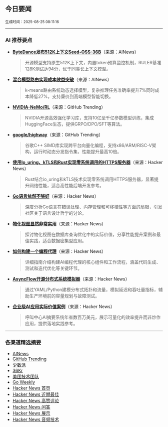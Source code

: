 ## 今日要闻

<sub> 生成时间：2025-08-25 08:11:16</sub>


---

### AI 推荐要点

- **[ByteDance发布512K上下文Seed-OSS-36B](https://huggingface.co/ByteDance-Seed/Seed-OSS-36B-Instruct)**（来源：AINews）  
  > 开源模型支持原生512K上下文，内置token预算监控机制，RULER基准128K测试达94分，优于同类长上下文模型。

- **[混合模型路由实现成本效益突破](https://twitter.com/omarsar0/status/1958897458408563069)**（来源：AINews）  
  > k-means路由系统动态选择模型，复杂推理任务准确率提升7%同时成本降低27%，支持廉价到高端模型智能切换。

- **[NVIDIA-NeMo/RL](https://github.com/NVIDIA-NeMo/RL)**（来源：GitHub Trending）  
  > NVIDIA开源高效强化学习库，支持10亿至千亿参数模型训练，集成HuggingFace生态，提供GRPO/DPO/SFT等算法。

- **[google/highway](https://github.com/google/highway)**（来源：GitHub Trending）  
  > 谷歌C++ SIMD库实现跨平台向量化编程，支持x86/ARM/RISC-V架构，运行时动态分发指令集，性能提升最高10倍。

- **[使用Io_uring、kTLS和Rust实现零系统调用的HTTPS服务器](https://news.ycombinator.com/item?id=44980865)**（来源：Hacker News）  
  > Rust结合io_uring和kTLS技术实现零系统调用HTTPS服务器，显著提升网络性能，适合高性能后端开发参考。

- **[Go语言依然不够好](https://news.ycombinator.com/item?id=44982491)**（来源：Hacker News）  
  > 深度分析Go语言在错误处理、内存管理和可移植性等方面的局限，引发社区关于语言设计哲学的讨论。

- **[物化视图显然非常实用](https://news.ycombinator.com/item?id=44999194)**（来源：Hacker News）  
  > 探讨物化视图在数据库查询优化中的实际价值，分享性能提升案例和最佳实践，适合数据密集型应用。

- **[如何构建一个编程代理](https://news.ycombinator.com/item?id=45001051)**（来源：Hacker News）  
  > 详细指南介绍构建AI编程代理的核心组件和工作流程，涵盖代码生成、测试和迭代优化等关键环节。

- **[AsyncFlow开源分布式系统模拟器](https://news.ycombinator.com/item?id=45005631)**（来源：Hacker News）  
  > 通过YAML/Python建模分布式拓扑和流量，模拟延迟和吞吐量指标，辅助生产环境前的容量规划与故障测试。

- **[企业级AI应用实际价值案例](https://news.ycombinator.com/item?id=44974805)**（来源：Hacker News）  
  > 呼叫中心AI摘要系统年省数百万美元，展示可量化的效率提升而非炒作应用，提供落地实践参考。

---

### 各渠道精选摘要
- [AINews](./ai_news_summary_2025-08-25.md)
- [GitHub Trending](./github_trending_2025-08-25.md)
- [少数派](./shaoshupai_2025-08-25.md)
- [36Kr](./36kr_summary_2025-08-25.md)
- [美团技术团队](./meituan_2025-08-25.md)
- [Go Weekly](./go_weekly_2025-08-25.md)
- [Hacker News 首页](./hacker_news_frontpage_2025-08-25.md)
- [Hacker News 近期最佳](./hacker_news_best_2025-08-25.md)
- [Hacker News 高赞评论](./hacker_news_top_comments_2025-08-25.md)
- [Hacker News 问答](./hacker_news_ask_2025-08-25.md)
- [Hacker News 展示](./hacker_news_show_2025-08-25.md)
- [Hacker News 音频技术](./hacker_news_audio_tech_2025-08-25.md)